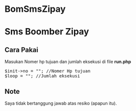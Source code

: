 # BomSmsZipay
# Sms Boomber Zipay

## Cara Pakai
Masukan Nomer hp tujuan dan jumlah eksekusi di file <b>run.php</b>
<pre>$init->no = ""; //Nomer Hp tujuan
$loop = ""; //Jumlah eksekusi</pre>

## Note
Saya tidak bertanggung jawab atas resiko (apapun itu).
